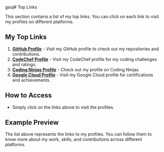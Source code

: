 gauj# Top Links

This section contains a list of my top links. You can click on each link to visit my profiles on different platforms.

## My Top Links

1. **[GitHub Profile](https://github.com/ShreyaGupta90)** - Visit my GitHub profile to check out my repositories and contributions.
2. **[CodeChef Profile](https://www.codechef.com/users/colony_feat_48)** - Visit my CodeChef profile for my coding challenges and ratings.
3. **[Coding Ninjas Profile](https://www.naukri.com/code360/profile/8f7526dd-f810-4e40-b877-a200767d1c52)** - Check out my profile on Coding Ninjas.
4. **[Google Cloud Profile](https://www.cloudskillsboost.google/public_profiles/285100fa-d7a7-4e50-ba3c-112be44d3098)** - Visit my Google Cloud profile for certifications and achievements.

## How to Access

- Simply click on the links above to visit the profiles.

## Example Preview

The list above represents the links to my profiles. You can follow them to know more about my work, skills, and contributions across different platforms.

